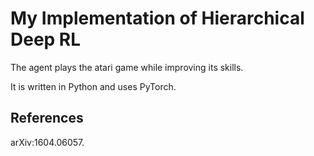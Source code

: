# My Implementation of Hierarchical Deep RL
The agent plays the atari game while improving its skills.  

It is written in Python and uses PyTorch.

## References
arXiv:1604.06057.
